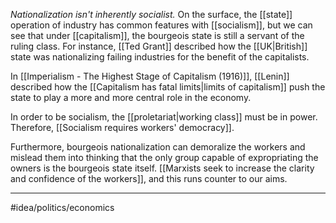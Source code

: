 *Nationalization isn't inherently socialist.* On the surface, the [[state]] operation of industry has common features with [[socialism]], but we can see that under [[capitalism]], the bourgeois state is still a servant of the ruling class. For instance, [[Ted Grant]] described how the [[UK|British]] state was nationalizing failing industries for the benefit of the capitalists. 

In [[Imperialism - The Highest Stage of Capitalism (1916)]], [[Lenin]] described how the [[Capitalism has fatal limits|limits of capitalism]] push the state to play a more and more central role in the economy. 

In order to be socialism, the [[proletariat|working class]] must be in power. Therefore, [[Socialism requires workers' democracy]]. 

Furthermore, bourgeois nationalization can demoralize the workers and mislead them into thinking that the only group capable of expropriating the owners is the bourgeois state itself. [[Marxists seek to increase the clarity and confidence of the workers]], and this runs counter to our aims. 

---
#idea/politics/economics 